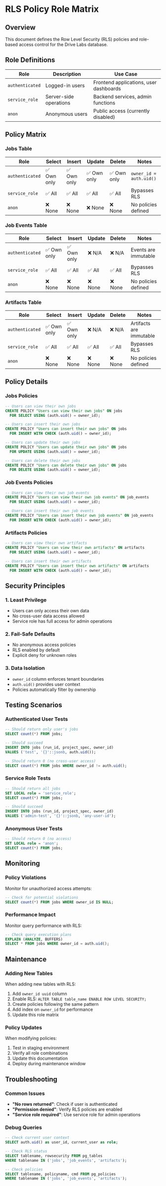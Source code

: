 # RLS Policy Role Matrix

## Overview
This document defines the Row Level Security (RLS) policies and role-based access control for the Drive Labs database.

## Role Definitions

| Role | Description | Use Case |
|------|-------------|----------|
| `authenticated` | Logged-in users | Frontend applications, user dashboards |
| `service_role` | Server-side operations | Backend services, admin functions |
| `anon` | Anonymous users | Public access (currently disabled) |

## Policy Matrix

### Jobs Table

| Role | Select | Insert | Update | Delete | Notes |
|------|--------|--------|--------|--------|-------|
| `authenticated` | ✅ Own only | ✅ Own only | ✅ Own only | ✅ Own only | `owner_id = auth.uid()` |
| `service_role` | ✅ All | ✅ All | ✅ All | ✅ All | Bypasses RLS |
| `anon` | ❌ None | ❌ None | ❌ None | ❌ None | No policies defined |

### Job Events Table

| Role | Select | Insert | Update | Delete | Notes |
|------|--------|--------|--------|--------|-------|
| `authenticated` | ✅ Own only | ✅ Own only | ❌ N/A | ❌ N/A | Events are immutable |
| `service_role` | ✅ All | ✅ All | ✅ All | ✅ All | Bypasses RLS |
| `anon` | ❌ None | ❌ None | ❌ None | ❌ None | No policies defined |

### Artifacts Table

| Role | Select | Insert | Update | Delete | Notes |
|------|--------|--------|--------|--------|-------|
| `authenticated` | ✅ Own only | ✅ Own only | ❌ N/A | ❌ N/A | Artifacts are immutable |
| `service_role` | ✅ All | ✅ All | ✅ All | ✅ All | Bypasses RLS |
| `anon` | ❌ None | ❌ None | ❌ None | ❌ None | No policies defined |

## Policy Details

### Jobs Policies
```sql
-- Users can view their own jobs
CREATE POLICY "Users can view their own jobs" ON jobs
  FOR SELECT USING (auth.uid() = owner_id);

-- Users can insert their own jobs
CREATE POLICY "Users can insert their own jobs" ON jobs
  FOR INSERT WITH CHECK (auth.uid() = owner_id);

-- Users can update their own jobs
CREATE POLICY "Users can update their own jobs" ON jobs
  FOR UPDATE USING (auth.uid() = owner_id);

-- Users can delete their own jobs
CREATE POLICY "Users can delete their own jobs" ON jobs
  FOR DELETE USING (auth.uid() = owner_id);
```

### Job Events Policies
```sql
-- Users can view their own job events
CREATE POLICY "Users can view their own job events" ON job_events
  FOR SELECT USING (auth.uid() = owner_id);

-- Users can insert their own job events
CREATE POLICY "Users can insert their own job events" ON job_events
  FOR INSERT WITH CHECK (auth.uid() = owner_id);
```

### Artifacts Policies
```sql
-- Users can view their own artifacts
CREATE POLICY "Users can view their own artifacts" ON artifacts
  FOR SELECT USING (auth.uid() = owner_id);

-- Users can insert their own artifacts
CREATE POLICY "Users can insert their own artifacts" ON artifacts
  FOR INSERT WITH CHECK (auth.uid() = owner_id);
```

## Security Principles

### 1. Least Privilege
- Users can only access their own data
- No cross-user data access allowed
- Service role has full access for admin operations

### 2. Fail-Safe Defaults
- No anonymous access policies
- RLS enabled by default
- Explicit deny for unknown roles

### 3. Data Isolation
- `owner_id` column enforces tenant boundaries
- `auth.uid()` provides user context
- Policies automatically filter by ownership

## Testing Scenarios

### Authenticated User Tests
```sql
-- Should return only user's jobs
SELECT count(*) FROM jobs;

-- Should succeed
INSERT INTO jobs (run_id, project_spec, owner_id) 
VALUES ('test', '{}'::jsonb, auth.uid());

-- Should return 0 (no cross-user access)
SELECT count(*) FROM jobs WHERE owner_id != auth.uid();
```

### Service Role Tests
```sql
-- Should return all jobs
SET LOCAL role = 'service_role';
SELECT count(*) FROM jobs;

-- Should succeed
INSERT INTO jobs (run_id, project_spec, owner_id) 
VALUES ('admin-test', '{}'::jsonb, 'any-user-id');
```

### Anonymous User Tests
```sql
-- Should return 0 (no access)
SET LOCAL role = 'anon';
SELECT count(*) FROM jobs;
```

## Monitoring

### Policy Violations
Monitor for unauthorized access attempts:
```sql
-- Check for potential violations
SELECT count(*) FROM jobs WHERE owner_id IS NULL;
```

### Performance Impact
Monitor query performance with RLS:
```sql
-- Check query execution plans
EXPLAIN (ANALYZE, BUFFERS) 
SELECT * FROM jobs WHERE owner_id = auth.uid();
```

## Maintenance

### Adding New Tables
When adding new tables with RLS:
1. Add `owner_id uuid` column
2. Enable RLS: `ALTER TABLE table_name ENABLE ROW LEVEL SECURITY;`
3. Create policies following the same pattern
4. Add index on `owner_id` for performance
5. Update this role matrix

### Policy Updates
When modifying policies:
1. Test in staging environment
2. Verify all role combinations
3. Update this documentation
4. Deploy during maintenance window

## Troubleshooting

### Common Issues
- **"No rows returned"**: Check if user is authenticated
- **"Permission denied"**: Verify RLS policies are enabled
- **"Service role required"**: Use service role for admin operations

### Debug Queries
```sql
-- Check current user context
SELECT auth.uid() as user_id, current_user as role;

-- Check RLS status
SELECT tablename, rowsecurity FROM pg_tables 
WHERE tablename IN ('jobs', 'job_events', 'artifacts');

-- Check policies
SELECT tablename, policyname, cmd FROM pg_policies 
WHERE tablename IN ('jobs', 'job_events', 'artifacts');
```
